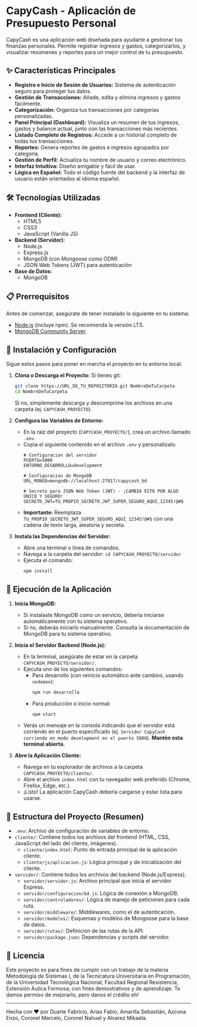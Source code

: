 # CapyCash - Aplicación de Presupuesto Personal

CapyCash es una aplicación web diseñada para ayudarte a gestionar tus finanzas personales. Permite registrar ingresos y gastos, categorizarlos, y visualizar resúmenes y reportes para un mejor control de tu presupuesto.

## ✨ Características Principales

* **Registro e Inicio de Sesión de Usuarios:** Sistema de autenticación seguro para proteger tus datos.
* **Gestión de Transacciones:** Añade, edita y elimina ingresos y gastos fácilmente.
* **Categorización:** Organiza tus transacciones por categorías personalizadas.
* **Panel Principal (Dashboard):** Visualiza un resumen de tus ingresos, gastos y balance actual, junto con las transacciones más recientes.
* **Listado Completo de Registros:** Accede a un historial completo de todas tus transacciones.
* **Reportes:** Genera reportes de gastos e ingresos agrupados por categoría.
* **Gestión de Perfil:** Actualiza tu nombre de usuario y correo electrónico.
* **Interfaz Intuitiva:** Diseño amigable y fácil de usar.
* **Lógica en Español:** Todo el código fuente del backend y la interfaz de usuario están orientados al idioma español.

## 🛠️ Tecnologías Utilizadas

* **Frontend (Cliente):**
    * HTML5
    * CSS3
    * JavaScript (Vanilla JS)
* **Backend (Servidor):**
    * Node.js
    * Express.js
    * MongoDB (con Mongoose como ODM)
    * JSON Web Tokens (JWT) para autenticación
* **Base de Datos:**
    * MongoDB

## 📋 Prerrequisitos

Antes de comenzar, asegúrate de tener instalado lo siguiente en tu sistema:

* [Node.js](https://nodejs.org/) (incluye npm). Se recomienda la versión LTS.
* [MongoDB Community Server](https://www.mongodb.com/try/download/community).

## 🚀 Instalación y Configuración

Sigue estos pasos para poner en marcha el proyecto en tu entorno local:

1.  **Clona o Descarga el Proyecto:**
    Si tienes git:
    ```bash
    git clone https://URL_DE_TU_REPOSITORIO.git NombreDeTuCarpeta
    cd NombreDeTuCarpeta
    ```
    Si no, simplemente descarga y descomprime los archivos en una carpeta (ej. `CAPYCASH_PROYECTO`).

2.  **Configura las Variables de Entorno:**
    * En la raíz del proyecto (`CAPYCASH_PROYECTO/`), crea un archivo llamado `.env`.
    * Copia el siguiente contenido en el archivo `.env` y personalízalo:
        ```dotenv
        # Configuracion del servidor
        PUERTO=5000
        ENTORNO_DESARROLLO=development

        # Configuracion de MongoDB
        URL_MONGO=mongodb://localhost:27017/capycash_bd

        # Secreto para JSON Web Token (JWT) - ¡CAMBIA ESTO POR ALGO ÚNICO Y SEGURO!
        SECRETO_JWT=TU_PROPIO_SECRETO_JWT_SUPER_SEGURO_AQUI_12345!@#$
        ```
    * **Importante:** Reemplaza `TU_PROPIO_SECRETO_JWT_SUPER_SEGURO_AQUI_12345!@#$` con una cadena de texto larga, aleatoria y secreta.

3.  **Instala las Dependencias del Servidor:**
    * Abre una terminal o línea de comandos.
    * Navega a la carpeta del servidor: `cd CAPYCASH_PROYECTO/servidor`
    * Ejecuta el comando:
        ```bash
        npm install
        ```

## 🏃 Ejecución de la Aplicación

1.  **Inicia MongoDB:**
    * Si instalaste MongoDB como un servicio, debería iniciarse automáticamente con tu sistema operativo.
    * Si no, deberás iniciarlo manualmente. Consulta la documentación de MongoDB para tu sistema operativo.

2.  **Inicia el Servidor Backend (Node.js):**
    * En la terminal, asegúrate de estar en la carpeta `CAPYCASH_PROYECTO/servidor/`.
    * Ejecuta uno de los siguientes comandos:
        * Para desarrollo (con reinicio automático ante cambios, usando `nodemon`):
            ```bash
            npm run desarrollo
            ```
        * Para producción o inicio normal:
            ```bash
            npm start
            ```
    * Verás un mensaje en la consola indicando que el servidor está corriendo en el puerto especificado (ej. `Servidor CapyCash corriendo en modo development en el puerto 5000`). **Mantén esta terminal abierta.**

3.  **Abre la Aplicación Cliente:**
    * Navega en tu explorador de archivos a la carpeta `CAPYCASH_PROYECTO/cliente/`.
    * Abre el archivo `index.html` con tu navegador web preferido (Chrome, Firefox, Edge, etc.).
    * ¡Listo! La aplicación CapyCash debería cargarse y estar lista para usarse.

## 📁 Estructura del Proyecto (Resumen)

* `.env`: Archivo de configuración de variables de entorno.
* `cliente/`: Contiene todos los archivos del frontend (HTML, CSS, JavaScript del lado del cliente, imágenes).
    * `cliente/index.html`: Punto de entrada principal de la aplicación cliente.
    * `cliente/js/aplicacion.js`: Lógica principal y de inicialización del cliente.
* `servidor/`: Contiene todos los archivos del backend (Node.js/Express).
    * `servidor/servidor.js`: Archivo principal que inicia el servidor Express.
    * `servidor/configuracion/bd.js`: Lógica de conexión a MongoDB.
    * `servidor/controladores/`: Lógica de manejo de peticiones para cada ruta.
    * `servidor/middleware/`: Middlewares, como el de autenticación.
    * `servidor/modelos/`: Esquemas y modelos de Mongoose para la base de datos.
    * `servidor/rutas/`: Definición de las rutas de la API.
    * `servidor/package.json`: Dependencias y scripts del servidor.

## 📄 Licencia

Este proyecto es para fines de cumplir con un trabajo de la materia Metodología de Sistemas I, de la Tecnicatura Universitaria en Programación, de la Universidad Tecnológica Nacional, Facultad Regional Resistencia, Extensión Áulica Formosa; con fines demostrativos y de aprendizaje. Te damos permiso de mejorarlo, pero danos el crédito eh!

---
Hecha con ❤️ por Duarte Fabricio, Arias Fabio, Amarilla Sebastián, Azcona Enzo, Coronel Marcelo, Coronel Nahuel y Alvarez Mikaela.